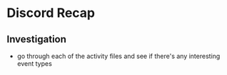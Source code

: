 # Discord Recap

## Investigation

- go through each of the activity files and see if there's any interesting event types
